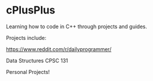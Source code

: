 # cPlusPlus
Learning how to code in C++ through projects and guides.

Projects include:

https://www.reddit.com/r/dailyprogrammer/

Data Structures CPSC 131

Personal Projects!

